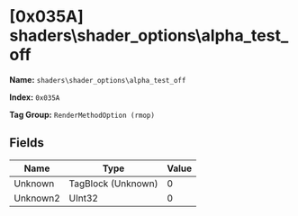 # [0x035A] shaders\shader_options\alpha_test_off

**Name:** ```shaders\shader_options\alpha_test_off```

**Index:** ```0x035A```

**Tag Group:** ```RenderMethodOption (rmop)```

## Fields

Name	| Type	| Value
---	|---	|---	|
Unknown	|TagBlock (Unknown)	|0
Unknown2	|UInt32	|0


